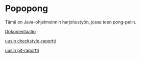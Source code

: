 # Popopong

Tämä on Java-ohjelmoinnin harjoitustyön, jossa teen pong-pelin.

[Dokumentaatio](dokumentaatio)

[uusin checkstyle-raportti](https://htmlpreview.github.io/?https://github.com/irenenikk/Popopong/blob/master/dokumentaatio/checkstyle-raportti/checkstyle.html)

[uusin pit-raportti](https://htmlpreview.github.io/?https://github.com/irenenikk/Popopong/blob/master/dokumentaatio/pit-raportti/201702021650/index.html)
